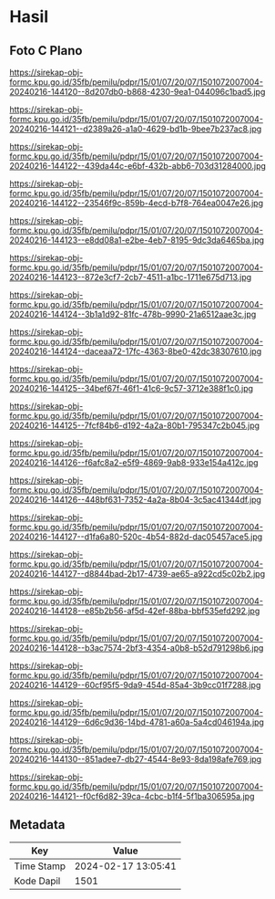 # Hasil

## Foto C Plano

https://sirekap-obj-formc.kpu.go.id/35fb/pemilu/pdpr/15/01/07/20/07/1501072007004-20240216-144120--8d207db0-b868-4230-9ea1-044096c1bad5.jpg

https://sirekap-obj-formc.kpu.go.id/35fb/pemilu/pdpr/15/01/07/20/07/1501072007004-20240216-144121--d2389a26-a1a0-4629-bd1b-9bee7b237ac8.jpg

https://sirekap-obj-formc.kpu.go.id/35fb/pemilu/pdpr/15/01/07/20/07/1501072007004-20240216-144122--439da44c-e6bf-432b-abb6-703d31284000.jpg

https://sirekap-obj-formc.kpu.go.id/35fb/pemilu/pdpr/15/01/07/20/07/1501072007004-20240216-144122--23546f9c-859b-4ecd-b7f8-764ea0047e26.jpg

https://sirekap-obj-formc.kpu.go.id/35fb/pemilu/pdpr/15/01/07/20/07/1501072007004-20240216-144123--e8dd08a1-e2be-4eb7-8195-9dc3da6465ba.jpg

https://sirekap-obj-formc.kpu.go.id/35fb/pemilu/pdpr/15/01/07/20/07/1501072007004-20240216-144123--872e3cf7-2cb7-4511-a1bc-1711e675d713.jpg

https://sirekap-obj-formc.kpu.go.id/35fb/pemilu/pdpr/15/01/07/20/07/1501072007004-20240216-144124--3b1a1d92-81fc-478b-9990-21a6512aae3c.jpg

https://sirekap-obj-formc.kpu.go.id/35fb/pemilu/pdpr/15/01/07/20/07/1501072007004-20240216-144124--daceaa72-17fc-4363-8be0-42dc38307610.jpg

https://sirekap-obj-formc.kpu.go.id/35fb/pemilu/pdpr/15/01/07/20/07/1501072007004-20240216-144125--34bef67f-46f1-41c6-9c57-3712e388f1c0.jpg

https://sirekap-obj-formc.kpu.go.id/35fb/pemilu/pdpr/15/01/07/20/07/1501072007004-20240216-144125--7fcf84b6-d192-4a2a-80b1-795347c2b045.jpg

https://sirekap-obj-formc.kpu.go.id/35fb/pemilu/pdpr/15/01/07/20/07/1501072007004-20240216-144126--f6afc8a2-e5f9-4869-9ab8-933e154a412c.jpg

https://sirekap-obj-formc.kpu.go.id/35fb/pemilu/pdpr/15/01/07/20/07/1501072007004-20240216-144126--448bf631-7352-4a2a-8b04-3c5ac41344df.jpg

https://sirekap-obj-formc.kpu.go.id/35fb/pemilu/pdpr/15/01/07/20/07/1501072007004-20240216-144127--d1fa6a80-520c-4b54-882d-dac05457ace5.jpg

https://sirekap-obj-formc.kpu.go.id/35fb/pemilu/pdpr/15/01/07/20/07/1501072007004-20240216-144127--d8844bad-2b17-4739-ae65-a922cd5c02b2.jpg

https://sirekap-obj-formc.kpu.go.id/35fb/pemilu/pdpr/15/01/07/20/07/1501072007004-20240216-144128--e85b2b56-af5d-42ef-88ba-bbf535efd292.jpg

https://sirekap-obj-formc.kpu.go.id/35fb/pemilu/pdpr/15/01/07/20/07/1501072007004-20240216-144128--b3ac7574-2bf3-4354-a0b8-b52d791298b6.jpg

https://sirekap-obj-formc.kpu.go.id/35fb/pemilu/pdpr/15/01/07/20/07/1501072007004-20240216-144129--60cf95f5-9da9-454d-85a4-3b9cc01f7288.jpg

https://sirekap-obj-formc.kpu.go.id/35fb/pemilu/pdpr/15/01/07/20/07/1501072007004-20240216-144129--6d6c9d36-14bd-4781-a60a-5a4cd046194a.jpg

https://sirekap-obj-formc.kpu.go.id/35fb/pemilu/pdpr/15/01/07/20/07/1501072007004-20240216-144130--851adee7-db27-4544-8e93-8da198afe769.jpg

https://sirekap-obj-formc.kpu.go.id/35fb/pemilu/pdpr/15/01/07/20/07/1501072007004-20240216-144121--f0cf6d82-39ca-4cbc-b1f4-5f1ba306595a.jpg


## Metadata

| Key        | Value               |
| ---------- | ------------------- |
| Time Stamp | 2024-02-17 13:05:41 |
| Kode Dapil | 1501                |



